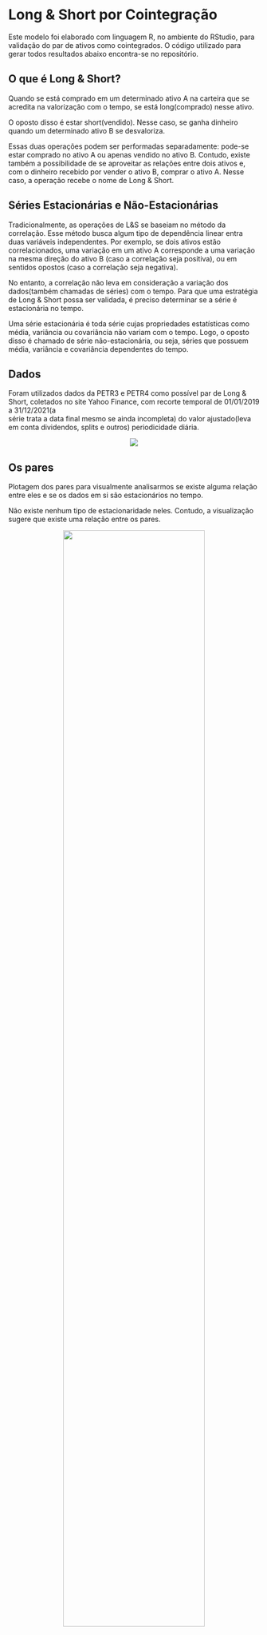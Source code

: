 # Long & Short por Cointegração

Este modelo foi elaborado com linguagem R, no ambiente 
do RStudio, para validação do par de ativos como 
cointegrados. O código utilizado para gerar todos 
resultados abaixo encontra-se no repositório.

## O que é Long & Short?
Quando se está comprado em um determinado ativo A na 
carteira que se acredita na valorização com o tempo, 
se está long(comprado) nesse ativo.

O oposto disso é estar short(vendido). Nesse caso, se 
ganha dinheiro quando um determinado ativo B se 
desvaloriza.

Essas duas operações podem ser performadas 
separadamente: pode-se estar comprado no ativo A ou 
apenas vendido no ativo B. Contudo, existe também a 
possibilidade de se aproveitar as relações entre dois 
ativos e, com o dinheiro recebido por vender o ativo 
B, comprar o ativo A. Nesse caso, a operação recebe o 
nome de Long & Short.

## Séries Estacionárias e Não-Estacionárias
Tradicionalmente, as operações de L&S se baseiam no 
método da correlação. Esse método busca algum tipo de 
dependência linear entra duas variáveis independentes. 
Por exemplo, se dois ativos estão correlacionados, uma 
variação em um ativo A corresponde a uma variação na 
mesma direção do ativo B (caso a correlação seja 
positiva), ou em sentidos opostos (caso a correlação 
seja negativa).

No entanto, a correlação não leva em consideração a 
variação dos dados(também chamadas de séries) com o 
tempo. Para que uma estratégia de Long & Short possa 
ser validada, é preciso determinar se a série é 
estacionária no tempo.

Uma série estacionária é toda série cujas propriedades 
estatísticas como média, variância ou covariância não 
variam com o tempo. Logo, o oposto disso é chamado de 
série não-estacionária, ou seja, séries que possuem 
média, variância e covariância dependentes do tempo.

## Dados
Foram utilizados dados da PETR3 e PETR4 como possível 
par de Long & Short, coletados no site Yahoo Finance, 
com recorte temporal de 01/01/2019 a 31/12/2021(a  
série trata a data final mesmo se ainda incompleta) do 
valor ajustado(leva em conta dividendos, splits e 
outros) periodicidade diária.

<p align="center">
  <img width="" height="" src="https://i.imgur.com/
UQc2aTX.png">
</p>

## Os pares
Plotagem dos pares para visualmente analisarmos se 
existe alguma relação entre eles e se os dados em si 
são estacionários no tempo.

Não existe nenhum tipo de estacionaridade neles. 
Contudo, a visualização sugere que existe uma relação 
entre os pares.

<p align="center">
  <img width="75%" height="75%" src="https://i.imgur.
com/EiybyZZ.png">
</p>

## Correlação
Fazendo um teste de correlação, vemos que existe uma 
alta correlação entre os ativos da Petrobras no 
período de tempo que escolhemos para análise. Se 
fossemos seguir uma estratégia baseado apenas na 
correlação, esse resultado estaria nos dizendo para 
prosseguir com a operação.

<p align="center">
  <img width="" height="" src="https://i.imgur.com/
y5181Ta.png">
</p> 

Porém, como visto anteriormente, a correlação de pares 
não-estacionários na verdade varia com o tempo. Nesse 
sentido, essa correlação pode deixar de ser verdadeira 
em um próximo período. Deve-se então calcular a 
Cointegração(validar esta relação) dos ativos, através 
dos resíduos da regressão linear, que mostrará de 
forma mais precisa se a relação entre os dois ativos é 
permanente.

<p align="center">
  <img width="75%" height="75%" src="https://i.imgur.
com/6LVvFiC.png">
</p> 

## Ajuste de um modelo linear
É produzido então uma regressão linear para aquisição 
dos resíduos e posterior análise dos mesmos.

O output da regressão linear nos dará os coeficientes 
da reta y=βx+by que melhor aproxima os nossos dados.

<p align="center">
  <img width="" height="" src="https://i.imgur.com/
tojcS0s.png">
</p> 

## Cálculo do resíduo
O segundo passo é calcular o resíduo. Agora que tem-se 
o valor previsto de Y, o resíduo(ou erro) pode ser 
calculado como a diferença entre o ponto previsto 
(calculado pelo modelo linear) e o ponto observado (o 
valor observado na realidade).

Pode-se plotar esse resíduo para checarmos 
primeiramente se eles são graficamente estacionários. 
Ou seja, ver se a média e o desvio padrão do resíduo 
são constantes.

<p align="center">
  <img width="75%" height="75%" src="https://i.imgur.
com/QtNhbdN.png">
</p> 

Como é difícil de diagnosticar visualmente se os 
resíduos são estacionários e para evitar ao máximo 
critérios subjetivos na análise quantitativa, existem 
métodos mais robustos de análise estatística que 
determinam se uma série é estacionária ou não com uma 
porcentagem de confiabilidade. Usualmente o teste mais 
utilizado se chama Augmented Dickey-Fuller.

## Estacionariedade no resíduo
O teste de Dikey Fuller nos retorna o famoso p-value, 
que basicamente determina a probabilidade do resultado 
ter sido encontrado por mero acaso.

<p align="center">
  <img width="" height="" src="https://i.imgur.com/
eUcPy7S.png">
</p> 

## Resultado do Modelo de Cointegração
Os ativos sempre variam com o tempo, e podemos tirar 
essa dependência para aplicarmos modelos 
estatisticamente consistentes utilizando cointegração.

A cointegração consiste em analisar o resíduo de uma 
regressão linear entre os ativos e procurar por 
estacionariedade nele. 

Geralmente valores acima de 95% calculados de p-value 
do teste já são suficientes para validação da 
Cointegração.

O que nesse caso foi verdadeiro sendo o valor de 96,
20% de confiabilidade, suficiente para confirmar a 
operação L&S, já que os ativos em questão são 
realmente correlacionados e cointegrados.